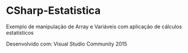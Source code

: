 # CSharp-Estatistica

Exemplo de manipulação de Array e Variáveis com aplicação de cálculos estatísticos

Desenvolvido com: Visual Studio Community 2015
